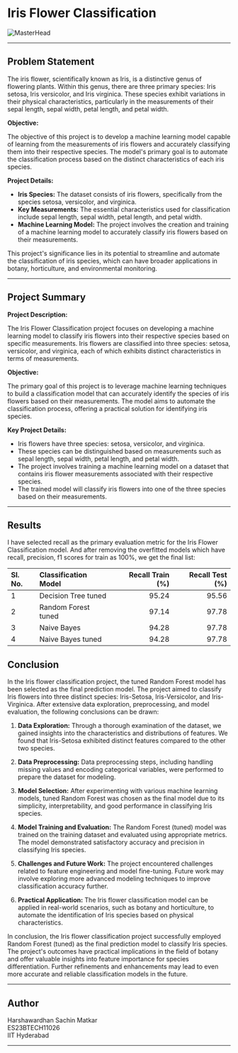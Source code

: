 # Iris Flower Classification


![MasterHead](https://www.embedded-robotics.com/wp-content/uploads/2022/01/Iris-Dataset-Classification-1024x367.png)






---

## Problem Statement

The iris flower, scientifically known as Iris, is a distinctive genus of flowering plants. Within this genus, there are three primary species: Iris setosa, Iris versicolor, and Iris virginica. These species exhibit variations in their physical characteristics, particularly in the measurements of their sepal length, sepal width, petal length, and petal width.

**Objective:**

The objective of this project is to develop a machine learning model capable of learning from the measurements of iris flowers and accurately classifying them into their respective species. The model's primary goal is to automate the classification process based on the distinct characteristics of each iris species.

**Project Details:**

- **Iris Species:** The dataset consists of iris flowers, specifically from the species setosa, versicolor, and virginica.
- **Key Measurements:** The essential characteristics used for classification include sepal length, sepal width, petal length, and petal width.
- **Machine Learning Model:** The project involves the creation and training of a machine learning model to accurately classify iris flowers based on their measurements.

This project's significance lies in its potential to streamline and automate the classification of iris species, which can have broader applications in botany, horticulture, and environmental monitoring.

---

## Project Summary

**Project Description:**

The Iris Flower Classification project focuses on developing a machine learning model to classify iris flowers into their respective species based on specific measurements. Iris flowers are classified into three species: setosa, versicolor, and virginica, each of which exhibits distinct characteristics in terms of measurements.

**Objective:**

The primary goal of this project is to leverage machine learning techniques to build a classification model that can accurately identify the species of iris flowers based on their measurements. The model aims to automate the classification process, offering a practical solution for identifying iris species.

**Key Project Details:**

- Iris flowers have three species: setosa, versicolor, and virginica.
- These species can be distinguished based on measurements such as sepal length, sepal width, petal length, and petal width.
- The project involves training a machine learning model on a dataset that contains iris flower measurements associated with their respective species.
- The trained model will classify iris flowers into one of the three species based on their measurements.

---

## Results

I have selected recall as the primary evaluation metric for the Iris Flower Classification model. And after removing the overfitted models which have recall, precision, f1 scores for train as 100%, we get the final list:

| Sl. No. | Classification Model      |   Recall Train (%) |   Recall Test (%) |
|:--------|:--------------------------|---------------:|--------------:|
|    1    | Decision Tree tuned       |       95.24  |      95.56 |
|    2    | Random Forest tuned       |       97.14  |      97.78 |
|    3    | Naive Bayes               |       94.28 |      97.78 |
|    4    | Naive Bayes tuned         |       94.28 |      97.78 |

## Conclusion

In the Iris flower classification project, the tuned Random Forest model has been selected as the final prediction model. The project aimed to classify Iris flowers into three distinct species: Iris-Setosa, Iris-Versicolor, and Iris-Virginica. After extensive data exploration, preprocessing, and model evaluation, the following conclusions can be drawn:

1. **Data Exploration:** Through a thorough examination of the dataset, we gained insights into the characteristics and distributions of features. We found that Iris-Setosa exhibited distinct features compared to the other two species.

2. **Data Preprocessing:** Data preprocessing steps, including handling missing values and encoding categorical variables, were performed to prepare the dataset for modeling.

3. **Model Selection:** After experimenting with various machine learning models, tuned Random Forest was chosen as the final model due to its simplicity, interpretability, and good performance in classifying Iris species.

4. **Model Training and Evaluation:** The Random Forest (tuned) model was trained on the training dataset and evaluated using appropriate metrics. The model demonstrated satisfactory accuracy and precision in classifying Iris species.

5. **Challenges and Future Work:** The project encountered challenges related to feature engineering and model fine-tuning. Future work may involve exploring more advanced modeling techniques to improve classification accuracy further.

6. **Practical Application:** The Iris flower classification model can be applied in real-world scenarios, such as botany and horticulture, to automate the identification of Iris species based on physical characteristics.

In conclusion, the Iris flower classification project successfully employed Random Forest (tuned) as the final prediction model to classify Iris species. The project's outcomes have practical implications in the field of botany and offer valuable insights into feature importance for species differentiation. Further refinements and enhancements may lead to even more accurate and reliable classification models in the future.

---

## Author

  Harshawardhan Sachin Matkar <br>
  ES23BTECH11026 <br>
  IIT Hyderabad

---
